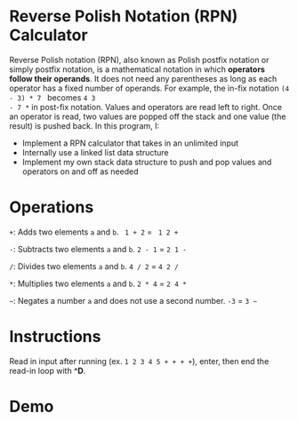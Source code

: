# Reverse Polish Notation (RPN) Calculator

Reverse Polish notation (RPN), also known as Polish postfix notation or simply postfix notation, is a mathematical notation in which **operators follow their operands**. It does not need any parentheses as long as each operator has a fixed number of operands. For example, the in-fix notation <code>(4 - 3) * 7 </code> becomes <code>4 3 - 7 *</code> in post-fix notation. Values and operators are read left to right. Once an operator is read, two values are popped off the stack and one value (the result) is pushed back. In this program, I:

- Implement a RPN calculator that takes in an unlimited input
- Internally use a linked list data structure
- Implement my own stack data structure to push and pop values and operators on and off as needed

# Operations

<code>+</code>: Adds two elements <code>a</code> and <code>b</code>. <code> 1 + 2</code> = <code> 1 2 +</code>

<code>-</code>: Subtracts two elements <code>a</code> and <code>b</code>. <code>2 - 1</code> = <code>2 1 -</code>

<code>/</code>: Divides two elements <code>a</code> and <code>b</code>. <code>4 / 2</code> = <code>4 2 /</code>

<code>*</code>: Multiplies two elements <code>a</code> and <code>b</code>. <code>2 * 4</code> = <code>2 4 *</code>

<code>~</code>: Negates a number <code>a</code> and does not use a second number. <code>-3</code> = <code>3 ~</code>

# Instructions

Read in input after running (ex. <code>1 2 3 4 5 + + + +</code>), enter, then end the read-in loop with **^D**.

# Demo
